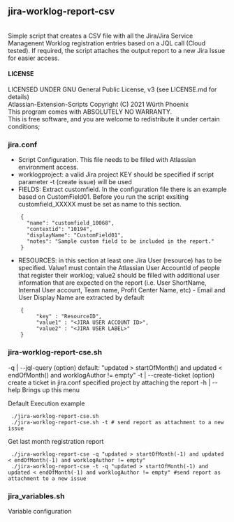 ## jira-worklog-report-csv
<br>
Simple script that creates a CSV file with all the Jira/Jira Service Managenent Worklog registration entries based on a JQL call  (Cloud tested). If required, the script attaches the output report to a new Jira Issue for easier access.

#### LICENSE

LICENSED UNDER GNU General Public License, v3  (see LICENSE.md for details)            
Atlassian-Extension-Scripts Copyright (C) 2021  Würth Phoenix                          
This program comes with ABSOLUTELY NO WARRANTY.                                        
This is free software, and you are welcome to redistribute it under certain conditions;


### jira.conf
- Script Configuration. This file needs to be filled with Atlassian environment access.
- worklogproject: a valid Jira project KEY should be specified if script parameter -t (create issue) will be used 
- FIELDS: Extract customfield. In the configuration file there is an example based on CustomField01. Before you run the script exsiting customfield_XXXXX must be set as name to this section.  
```
    {
      "name": "customfield_10068",
      "contextid": "10194",
      "displayName": "CustomField01",
      "notes": "Sample custom field to be included in the report."
    }
```
- RESOURCES: in this section at least one Jira User (resource) has to be specified. Value1 must contain the Atlassian User AccountId of people that register their worklog; value2 should be filled with additional user information that are expected on the report (i.e. User ShortName, Internal User account, Team name, Profit Center Name, etc) - Email and User Display Name are extracted by default  
```
    {
         "key" : "ResourceID",
         "value1" : "<JIRA USER ACCOUNT ID>",
         "value2" : "<JIRA USER LABEL>"
    }
```

### jira-worklog-report-cse.sh

-q    | --jql-query               (option)              default: "updated > startOfMonth() and updated < endOfMonth() and worklogAuthor != empty"
-t    | --create-ticket           (option)              create a ticket in jira.conf specified project by attaching the report
-h    | --help                                          Brings up this menu



Default Execution example<br>
```
 ./jira-worklog-report-cse.sh 
 ./jira-worklog-report-cse.sh -t # send report as attachment to a new issue 

```
Get last month registration report
```
 ./jira-worklog-report-cse -q "updated > startOfMonth(-1) and updated < endOfMonth(-1) and worklogAuthor != empty"
 ./jira-worklog-report-cse -t -q "updated > startOfMonth(-1) and updated < endOfMonth(-1) and worklogAuthor != empty" #send report as attachment to a new issue

```

### jira_variables.sh
Variable configuration


